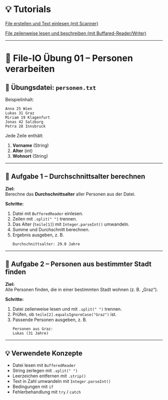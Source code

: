 
# 💡 Tutorials
[File erstellen und Text einlesen (mit Scanner)](https://www.youtube.com/watch?v=xQ_Kiv0j2_A&t=127s)

[File zeilenweise lesen und beschreiben (mit Buffared-Reader/Writer)](https://www.youtube.com/watch?v=J7v6BpXvdWI)

---

# 🧩 File-IO Übung 01 – Personen verarbeiten

## 📄 Übungsdatei: `personen.txt`

Beispielinhalt:
```
Anna 25 Wien
Lukas 31 Graz
Miriam 19 Klagenfurt
Jonas 42 Salzburg
Petra 28 Innsbruck
```

Jede Zeile enthält:
1. **Vorname** (String)  
2. **Alter** (int)  
3. **Wohnort** (String)

---

## 🧮 Aufgabe 1 – Durchschnittsalter berechnen

**Ziel:**  
Berechne das **Durchschnittsalter** aller Personen aus der Datei.

**Schritte:**
1. Datei mit `BufferedReader` einlesen.  
2. Zeilen mit `.split(" ")` trennen.  
3. Das Alter (`teile[1]`) mit `Integer.parseInt()` umwandeln.  
4. Summe und Durchschnitt berechnen.  
5. Ergebnis ausgeben, z. B.  
   ```
   Durchschnittsalter: 29.0 Jahre
   ```

---

## 🧠 Aufgabe 2 – Personen aus bestimmter Stadt finden

**Ziel:**  
Alle Personen finden, die in einer bestimmten Stadt wohnen (z. B. „Graz“).

**Schritte:**
1. Datei zeilenweise lesen und mit `.split(" ")` trennen.  
2. Prüfen, ob `teile[2].equalsIgnoreCase("Graz")` ist.  
3. Passende Personen ausgeben, z. B.  
   ```
   Personen aus Graz:
   Lukas (31 Jahre)
   ```

---

## 💡 Verwendete Konzepte

- Datei lesen mit `BufferedReader`  
- String zerlegen mit `.split(" ")`  
- Leerzeichen entfernen mit `.strip()`  
- Text in Zahl umwandeln mit `Integer.parseInt()`  
- Bedingungen mit `if`  
- Fehlerbehandlung mit `try` / `catch`
